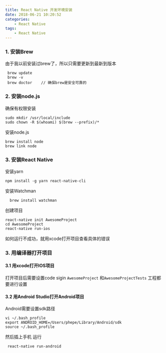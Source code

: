 ```yaml
---
title: React Native 开发环境安装
date: 2018-06-21 10:20:52
categories: 
    - React Native
tags:
    - React Native
---
```

### 1. 安装Brew

由于我以前安装过brew了，所以只需要更新到最新到版本

     brew update
     brew -v
     brew doctor    // 确保brew是安全可靠的

<!--more-->
### 2. 安装node.js

确保有权限安装

    sudo mkdir /usr/local/include
    sudo chown -R $(whoami) $(brew --prefix)/*
    
安装node.js

    brew install node
    brew link node
    
### 3. 安装React Native

安装yarn

    npm install -g yarn react-native-cli

安装Watchman

      brew install watchman

创建项目

    react-native init AwesomeProject
    cd AwesomeProject
    react-native run-ios
如何运行不成功，就用xcode打开项目查看具体的错误

### 3. 用编译器打开项目
#### 3.1 用xcode打开IOS项目

打开项目后需要设置code sigin `AwesomeProject` 和`AwesomeProjectTests` 工程都要进行设置

#### 3.2 用Android Studio打开Android项目

Android需要设置sdk路径

    vi ~/.bash_profile
    export ANDROID_HOME=/Users/phepe/Library/Android/sdk
    source ~/.bash_profile
    
然后插上手机 运行

     react-native run-android
          

